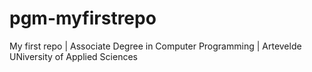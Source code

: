 # pgm-myfirstrepo
My first repo | Associate Degree in Computer Programming | Artevelde UNiversity of Applied Sciences
